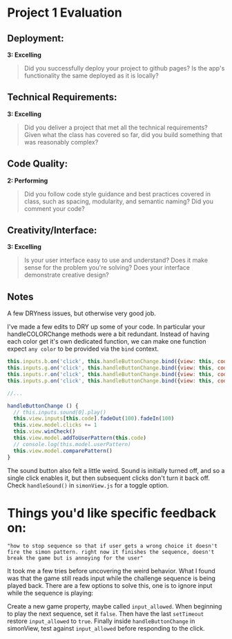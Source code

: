 # Project 1 Evaluation

## Deployment:
**3: Excelling**
> Did you successfully deploy your project to github pages? Is the app's functionality the same deployed as it is locally?

## Technical Requirements:
**3: Excelling**
> Did you deliver a project that met all the technical requirements? Given what the class has covered so far, did you build something that was reasonably complex?

## Code Quality:
**2: Performing**
> Did you follow code style guidance and best practices covered in class, such as spacing, modularity, and semantic naming? Did you comment your code?

## Creativity/Interface:
**3: Excelling**
> Is your user interface easy to use and understand? Does it make sense for the problem you're solving? Does your interface demonstrate creative design?


## Notes

A few DRYness issues, but otherwise very good job.

I've made a few edits to DRY up some of your code. In particular your handleCOLORChange methods were a bit redundant. Instead of having each color get it's own dedicated function, we can make one function expect `any color` to be provided via the `bind` context.

```js
this.inputs.b.on('click', this.handleButtonChange.bind({view: this, code: 'b'}))
this.inputs.g.on('click', this.handleButtonChange.bind({view: this, code: 'g'}))
this.inputs.r.on('click', this.handleButtonChange.bind({view: this, code: 'r'}))
this.inputs.p.on('click', this.handleButtonChange.bind({view: this, code: 'p'}))

//...

handleButtonChange () {
  // this.inputs.sound[0].play()
  this.view.inputs[this.code].fadeOut(100).fadeIn(100)
  this.view.model.clicks += 1
  this.view.winCheck()
  this.view.model.addToUserPattern(this.code)
  // console.log(this.model.userPattern)
  this.view.model.comparePattern()
}
```

The sound button also felt a little weird. Sound is initially turned off, and so a single click enables it, but then subsequent clicks don't turn it back off. Check `handleSound()` in `simonView.js` for a toggle option.


# Things you'd like specific feedback on:

`"how to stop sequence so that if user gets a wrong choice it doesn't fire the simon pattern. right now it finishes the sequence, doesn't break the game but is annoying for the user"`

It took me a few tries before uncovering the weird behavior. What I found was that the game still reads input while the challenge sequence is being played back. There are a few options to solve this, one is to ignore input while the sequence is playing:

Create a new game property, maybe called `input_allowed`. When beginning to play the next sequence, set it `false`. Then have the last `setTimeout` restore `input_allowed` to `true`. Finally inside `handleButtonChange` in simonView, test against `input_allowed` before responding to the click.